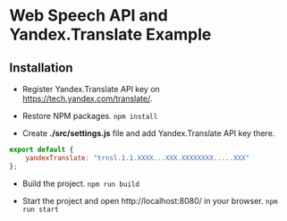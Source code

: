 # Web Speech API and Yandex.Translate Example

## Installation

* Register Yandex.Translate API key on https://tech.yandex.com/translate/.

* Restore NPM packages.
```npm install```

* Create **./src/settings.js** file and add Yandex.Translate API key there.
```js
export default {
    yandexTranslate: "trnsl.1.1.XXXX...XXX.XXXXXXXX.....XXX"
};
```

* Build the project.
```npm run build```

* Start the project and open http://localhost:8080/ in your browser.
```npm run start```